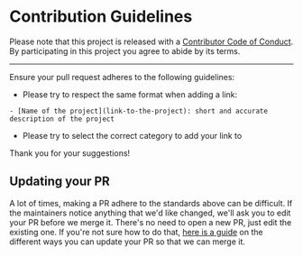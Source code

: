 # Contribution Guidelines

Please note that this project is released with a [Contributor Code of Conduct](code-of-conduct.md). By participating in this project you agree to abide by its terms.

---

Ensure your pull request adheres to the following guidelines:

- Please try to respect the same format when adding a link:

```- [Name of the project](link-to-the-project): short and accurate description of the project```

- Please try to select the correct category to add your link to

Thank you for your suggestions!

## Updating your PR

A lot of times, making a PR adhere to the standards above can be difficult.  If the maintainers notice anything that we'd like changed, we'll ask you to edit your PR before we merge it. There's no need to open a new PR, just edit the existing one. If you're not sure how to do that, [here is a guide](https://github.com/RichardLitt/knowledge/blob/master/github/amending-a-commit-guide.md) on the different ways you can update your PR so that we can merge it.
